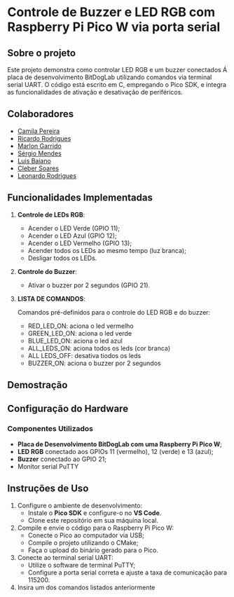 # Controle de Buzzer e LED RGB com Raspberry Pi Pico W via porta serial

## Sobre o projeto

Este projeto demonstra como controlar LED RGB e um buzzer conectados Á placa de desenvolvimento BitDogLab utilizando comandos via terminal serial UART. O código está escrito em C, empregando o Pico SDK, e integra as funcionalidades de ativação e desativação de periféricos.

## Colaboradores

- [Camila Pereira](https://github.com/camilaqPereira)
- [Ricardo Rodrigues](https://github.com/ricardorodriguespes17)
- [Marlon Garrido](https://github.com/marlongarrido7)
- [Sérgio Mendes](https://github.com/sergiomnds)
- [Luis Baiano](https://github.com/luisbaiano)
- [Cleber Soares](https://github.com/cleberspjr)
- [Leonardo Rodrigues](https://github.com/engleonardorodrigues)

## Funcionalidades Implementadas

1. **Controle de LEDs RGB**:

   * Acender o LED Verde (GPIO 11);
   * Acender o LED Azul (GPIO 12);
   * Acender o LED Vermelho (GPIO 13);
   * Acender todos os LEDs ao mesmo tempo (luz branca);
   * Desligar todos os LEDs.
2. **Controle do Buzzer**:

   * Ativar o buzzer por 2 segundos (GPIO 21).
3. **LISTA DE COMANDOS**:

   Comandos pré-definidos para o controle do LED RGB e do buzzer:
   * RED_LED_ON: aciona o led vermelho
   * GREEN_LED_ON: aciona o led verde
   * BLUE_LED_ON: aciona o led azul
   * ALL_LEDS_ON: aciona todos os leds (cor branca)
   * ALL LEDS_OFF: desativa tiodos os leds
   * BUZZER_ON: aciona o buzzer por 2 segundos

## Demostração


## Configuração do Hardware

   ### Componentes Utilizados


   * **Placa de Desenvolvimento BitDogLab com uma Raspberry Pi Pico W**;
   * **LED RGB** conectado aos GPIOs 11 (vermelho), 12 (verde) e 13 (azul);
   * **Buzzer** conectado ao GPIO 21;
   * Monitor serial PuTTY

## Instruções de Uso

   1. Configure o ambiente de desenvolvimento:
      * Instale o **Pico SDK** e configure-o no **VS Code**.
      * Clone este repositório em sua máquina local.
   2. Compile e envie o código para o Raspberry Pi Pico W:
      * Conecte o Pico ao computador via USB;
      * Compile o projeto utilizando o CMake;
      * Faça o upload do binário gerado para o Pico.
   3. Conecte ao terminal serial UART:
      * Utilize o software de terminal PuTTY;
      * Configure a porta serial correta e ajuste a taxa de comunicação para 115200.
   4. Insira um dos comandos listados anteriormente
